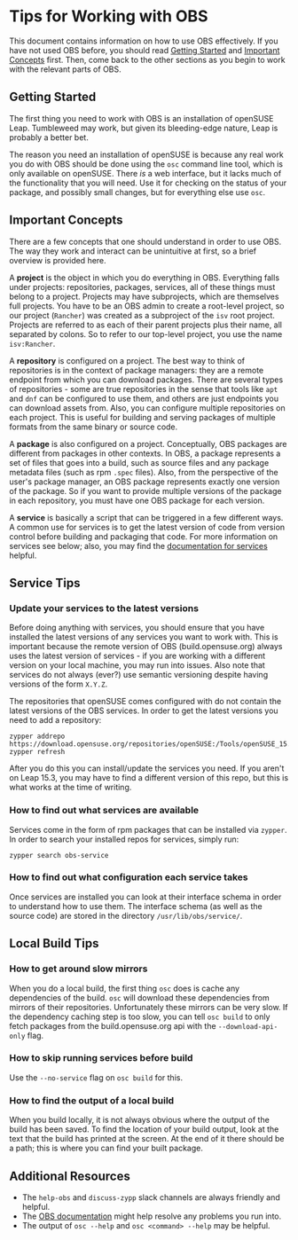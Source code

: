 # Tips for Working with OBS

This document contains information on how to use OBS effectively.
If you have not used OBS before, you should read
[Getting Started](#getting-started) and
[Important Concepts](#important-concepts) first. Then, come back to
the other sections as you begin to work with the relevant parts of OBS.


## Getting Started

The first thing you need to work with OBS is an installation of
openSUSE Leap. Tumbleweed may work, but given its bleeding-edge
nature, Leap is probably a better bet.

The reason you need an installation of openSUSE is because any
real work you do with OBS should be done using the `osc` command
line tool, which is only available on openSUSE. There *is* a web
interface, but it lacks much of the functionality that you will need.
Use it for checking on the status of your package, and possibly small
changes, but for everything else use `osc`.


## Important Concepts

There are a few concepts that one should understand in order to use OBS.
The way they work and interact can be unintuitive at first, so a brief
overview is provided here.

A **project** is the object in which you do everything in OBS.
Everything falls under projects: repositories, packages, services,
all of these things must belong to a project. Projects may have
subprojects, which are themselves full projects. You have to be an
OBS admin to create a root-level project, so our project (`Rancher`)
was created as a subproject of the `isv` root project. Projects are
referred to as each of their parent projects plus their name, all
separated by colons. So to refer to our top-level project, you use
the name `isv:Rancher`.

A **repository** is configured on a project. The best way to think of
repositories is in the context of package managers: they are a remote
endpoint from which you can download packages. There are several types of
repositories - some are true repositories in the sense that tools like
`apt` and `dnf` can be configured to use them, and others are just endpoints
you can download assets from. Also, you can configure multiple repositories
on each project. This is useful for building and serving packages of multiple
formats from the same binary or source code.

A **package** is also configured on a project. Conceptually, OBS packages
are different from packages in other contexts. In OBS, a package represents
a set of files that goes into a build, such as source files and any package
metadata files (such as rpm `.spec` files). Also, from the perspective of the
user's package manager, an OBS package represents exactly one version of the
package. So if you want to provide multiple versions of the package in each
repository, you must have one OBS package for each version.

A **service** is basically a script that can be triggered in a few different
ways. A common use for services is to get the latest version of code from
version control before building and packaging that code. For more information
on services see below; also, you may find the
[documentation for services][service_documentation] helpful.

[service_documentation]: https://openbuildservice.org/help/manuals/obs-user-guide/cha.obs.source_service.html#sec.obs.sserv.about


## Service Tips

### Update your services to the latest versions

Before doing anything with services, you should ensure that you have installed
the latest versions of any services you want to work with. This is important
because the remote version of OBS (build.opensuse.org) always uses the latest
version of services - if you are working with a different version on your local
machine, you may run into issues. Also note that services do not always (ever?)
use semantic versioning despite having versions of the form `X.Y.Z`.

The repositories that openSUSE comes configured with do not contain the latest
versions of the OBS services. In order to get the latest versions you need to
add a repository:

```
zypper addrepo https://download.opensuse.org/repositories/openSUSE:/Tools/openSUSE_15.3/openSUSE:Tools.repo
zypper refresh
```

After you do this you can install/update the services you need. If you aren't
on Leap 15.3, you may have to find a different version of this repo, but this
is what works at the time of writing.

### How to find out what services are available

Services come in the form of rpm packages that can be installed via `zypper`.
In order to search your installed repos for services, simply run:

```
zypper search obs-service
```

### How to find out what configuration each service takes

Once services are installed you can look at their interface schema in order
to understand how to use them. The interface schema (as well as the source code)
are stored in the directory `/usr/lib/obs/service/`.


## Local Build Tips

### How to get around slow mirrors

When you do a local build, the first thing `osc` does is cache any dependencies
of the build. `osc` will download these dependencies from mirrors of their
repositories. Unfortunately these mirrors can be very slow. If the dependency
caching step is too slow, you can tell `osc build` to only fetch packages from
the build.opensuse.org api with the `--download-api-only` flag.

### How to skip running services before build

Use the `--no-service` flag on `osc build` for this.

### How to find the output of a local build

When you build locally, it is not always obvious where the output of the build
has been saved. To find the location of your build output, look at the text that
the build has printed at the screen. At the end of it there should be a path;
this is where you can find your built package.


## Additional Resources

- The `help-obs` and `discuss-zypp` slack channels are always friendly and helpful.
- The [OBS documentation][obs_docs] might help resolve any problems you run into.
- The output of `osc --help` and `osc <command> --help` may be helpful.

[obs_docs]: https://openbuildservice.org/help/manuals/obs-user-guide/
